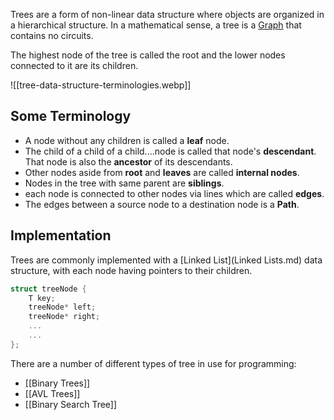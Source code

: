 Trees are a form of non-linear data structure where objects are organized in a hierarchical structure. In a mathematical sense, a tree is a [Graph](Graphs.md) that contains no circuits. 

The highest node of the tree is called the root and the lower nodes connected to it are its children.

![[tree-data-structure-terminologies.webp]]

## Some Terminology

* A node without any children is called a **leaf** node.
* The child of a child of a child....node is called that node's **descendant**. That node is also the **ancestor** of its descendants.
* Other nodes aside from **root** and **leaves** are called **internal nodes**.
* Nodes in the tree with same parent are **siblings**.
* each node is connected to other nodes via lines which are called **edges**.
* The edges between a source node to a destination node is a **Path**.
## Implementation

Trees are commonly implemented with a [Linked List](Linked Lists.md) data structure, with each node having pointers to their children.

```C
struct treeNode {
	T key;
	treeNode* left;
	treeNode* right;
	...
	...
};
```

There are a number of different types of tree in use for programming:

* [[Binary Trees]]
* [[AVL Trees]]
* [[Binary Search Tree]]
